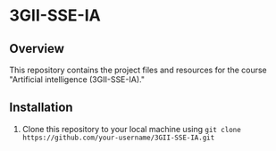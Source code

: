 # 3GII-SSE-IA

## Overview
This repository contains the project files and resources for the course "Artificial intelligence (3GII-SSE-IA)." 

## Installation
1. Clone this repository to your local machine using `git clone https://github.com/your-username/3GII-SSE-IA.git`

